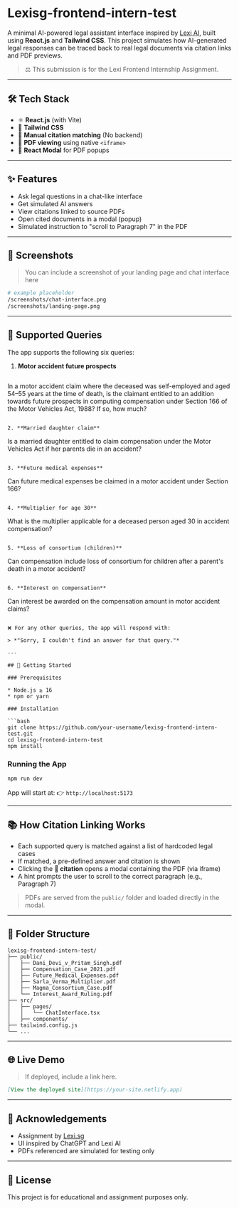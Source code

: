 # Lexisg-frontend-intern-test

A minimal AI-powered legal assistant interface inspired by [Lexi AI](https://lexi.io), built using **React.js** and **Tailwind CSS**. This project simulates how AI-generated legal responses can be traced back to real legal documents via citation links and PDF previews.

> ⚖️ This submission is for the Lexi Frontend Internship Assignment.

---

## 🛠 Tech Stack

* ⚛️ **React.js** (with Vite)
* 💨 **Tailwind CSS**
* 🧠 **Manual citation matching** (No backend)
* 📄 **PDF viewing** using native `<iframe>`
* 🣨 **React Modal** for PDF popups

---

## ✨ Features

* Ask legal questions in a chat-like interface
* Get simulated AI answers
* View citations linked to source PDFs
* Open cited documents in a modal (popup)
* Simulated instruction to "scroll to Paragraph 7" in the PDF

---

## 📸 Screenshots

> You can include a screenshot of your landing page and chat interface here

```bash
# example placeholder
/screenshots/chat-interface.png
/screenshots/landing-page.png
```

---

## 💬 Supported Queries

The app supports the following six queries:

1. **Motor accident future prospects**

   ```
  In a motor accident claim where the deceased was self-employed and aged 54–55 
years at the time of death, is the claimant entitled to an addition towards future 
prospects in computing compensation under Section 166 of the Motor Vehicles Act, 
1988? If so, how much?
   ```

2. **Married daughter claim**

   ```
   Is a married daughter entitled to claim compensation under the Motor Vehicles Act if her parents die in an accident?
   ```

3. **Future medical expenses**

   ```
   Can future medical expenses be claimed in a motor accident under Section 166?
   ```

4. **Multiplier for age 30**

   ```
   What is the multiplier applicable for a deceased person aged 30 in accident compensation?
   ```

5. **Loss of consortium (children)**

   ```
   Can compensation include loss of consortium for children after a parent's death in a motor accident?
   ```

6. **Interest on compensation**

   ```
   Can interest be awarded on the compensation amount in motor accident claims?
   ```

❌ For any other queries, the app will respond with:

> *"Sorry, I couldn't find an answer for that query."*

---

## 🚀 Getting Started

### Prerequisites

* Node.js ≥ 16
* npm or yarn

### Installation

```bash
git clone https://github.com/your-username/lexisg-frontend-intern-test.git
cd lexisg-frontend-intern-test
npm install
```

### Running the App

```bash
npm run dev
```

App will start at:
👉 `http://localhost:5173`

---

## 📚 How Citation Linking Works

* Each supported query is matched against a list of hardcoded legal cases
* If matched, a pre-defined answer and citation is shown
* Clicking the **📄 citation** opens a modal containing the PDF (via iframe)
* A hint prompts the user to scroll to the correct paragraph (e.g., Paragraph 7)

> PDFs are served from the `public/` folder and loaded directly in the modal.

---

## 📁 Folder Structure

```
lexisg-frontend-intern-test/
├── public/
│   ├── Dani_Devi_v_Pritam_Singh.pdf
│   ├── Compensation_Case_2021.pdf
│   ├── Future_Medical_Expenses.pdf
│   ├── Sarla_Verma_Multiplier.pdf
│   ├── Magma_Consortium_Case.pdf
│   └── Interest_Award_Ruling.pdf
├── src/
│   ├── pages/
│   │   └── ChatInterface.tsx
│   ├── components/
├── tailwind.config.js
└── ...
```

---

## 🌐 Live Demo

> If deployed, include a link here.

```md
[View the deployed site](https://your-site.netlify.app)
```

---

## 🙏 Acknowledgements

* Assignment by [Lexi.sg](https://lexi.io)
* UI inspired by ChatGPT and Lexi AI
* PDFs referenced are simulated for testing only

---

## 📃 License

This project is for educational and assignment purposes only.
